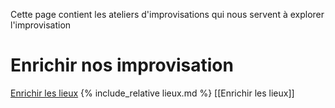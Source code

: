 Cette page contient les ateliers d'improvisations qui nous servent à explorer l'improvisation 

# Enrichir nos improvisation
[Enrichir les lieux](lieux)
{% include_relative lieux.md %}
[[Enrichir les lieux]] 
